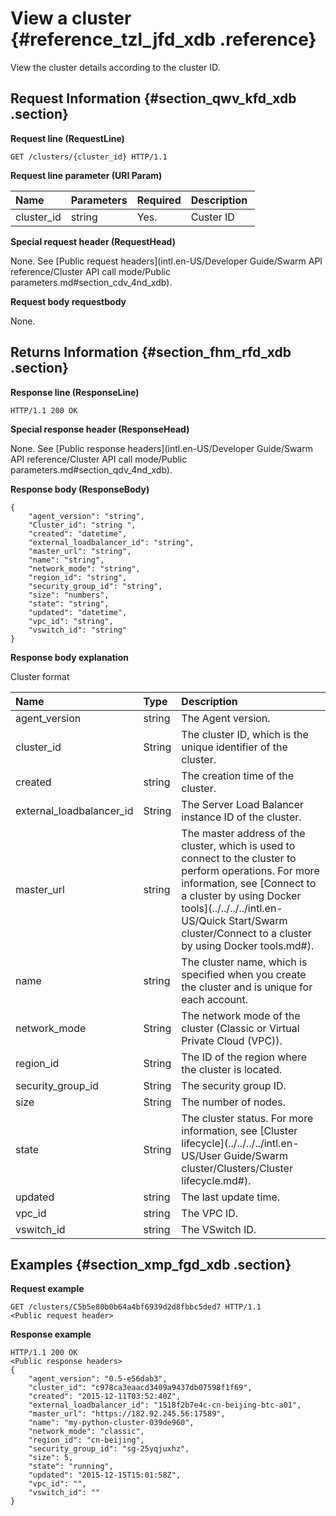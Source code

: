 # View a cluster {#reference_tzl_jfd_xdb .reference}

View the cluster details according to the cluster ID.

## Request Information {#section_qwv_kfd_xdb .section}

**Request line \(RequestLine\)**

```
GET /clusters/{cluster_id} HTTP/1.1
```

**Request line parameter \(URI Param\)**

|Name |Parameters|Required|Description |
|:----|:---------|:-------|:-----------|
|cluster\_id|string|Yes.|Custer ID|

**Special request header \(RequestHead\)**

None. See [Public request headers](intl.en-US/Developer Guide/Swarm API reference/Cluster API call mode/Public parameters.md#section_cdv_4nd_xdb).

**Request body requestbody**

None. 

## Returns Information {#section_fhm_rfd_xdb .section}

**Response line \(ResponseLine\)**

```
HTTP/1.1 200 OK
```

**Special response header \(ResponseHead\)**

None. See [Public response headers](intl.en-US/Developer Guide/Swarm API reference/Cluster API call mode/Public parameters.md#section_qdv_4nd_xdb).

**Response body \(ResponseBody\)**

```
{
    "agent_version": "string",
    "Cluster_id": "string ",
    "created": "datetime",
    "external_loadbalancer_id": "string",
    "master_url": "string",
    "name": "string",
    "network_mode": "string",
    "region_id": "string",
    "security_group_id": "string",
    "size": "numbers",
    "state": "string",
    "updated": "datetime",
    "vpc_id": "string",
    "vswitch_id": "string"
}
```

**Response body explanation**

Cluster format

|Name |Type|Description|
|:----|:---|:----------|
|agent\_version|string|The Agent version.|
|cluster\_id|String|The cluster ID, which is the unique identifier of the cluster.|
|created|string|The creation time of the cluster.|
|external\_loadbalancer\_id|String|The Server Load Balancer instance ID of the cluster.|
|master\_url|string|The master address of the cluster, which is used to connect to the cluster to perform operations. For more information, see [Connect to a cluster by using Docker tools](../../../../intl.en-US/Quick Start/Swarm cluster/Connect to a cluster by using Docker tools.md#).|
|name |string|The cluster name, which is specified when you create the cluster and is unique for each account.|
|network\_mode|String|The network mode of the cluster \(Classic or Virtual Private Cloud \(VPC\)\).|
|region\_id|String|The ID of the region where the cluster is located.|
|security\_group\_id|String|The security group ID.|
|size|String|The number of nodes.|
|state|String|The cluster status. For more information, see [Cluster lifecycle](../../../../intl.en-US/User Guide/Swarm cluster/Clusters/Cluster lifecycle.md#).|
|updated|string|The last update time.|
|vpc\_id|string|The VPC ID.|
|vswitch\_id|string|The VSwitch ID.|

## Examples {#section_xmp_fgd_xdb .section}

**Request example**

```
GET /clusters/C5b5e80b0b64a4bf6939d2d8fbbc5ded7 HTTP/1.1
<Public request header>
```

**Response example**

```
HTTP/1.1 200 OK
<Public response headers>
{
    "agent_version": "0.5-e56dab3",
    "cluster_id": "c978ca3eaacd3409a9437db07598f1f69",
    "created": "2015-12-11T03:52:40Z",
    "external_loadbalancer_id": "1518f2b7e4c-cn-beijing-btc-a01",
    "master_url": "https://182.92.245.56:17589",
    "name": "my-python-cluster-039de960",
    "network_mode": "classic",
    "region_id": "cn-beijing",
    "security_group_id": "sg-25yqjuxhz",
    "size": 5,
    "state": "running",
    "updated": "2015-12-15T15:01:58Z",
    "vpc_id": "",
    "vswitch_id": ""
}
```

